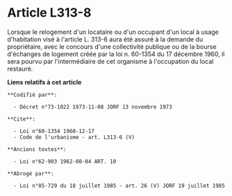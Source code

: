 # Article L313-8

Lorsque le relogement d'un locataire ou d'un occupant d'un local à usage d'habitation visé à l'article L. 313-6 aura été
assuré à la demande du propriétaire, avec le concours d'une collectivité publique ou de la bourse d'échanges de logement
créée par la loi n. 60-1354 du 17 décembre 1960, il sera pourvu par l'intermédiaire de cet organisme à l'occupation du local
restauré.

**Liens relatifs à cet article**

	**Codifié par**:

	  - Décret n°73-1022 1973-11-08 JORF 13 novembre 1973

	**Cite**:

	  - Loi n°60-1354 1960-12-17
	  - Code de l'urbanisme - art. L313-6 (V)

	**Anciens textes**:

	  - Loi n°62-903 1962-08-04 ART. 10

	**Abrogé par**:

	  - Loi n°85-729 du 18 juillet 1985 - art. 26 (V) JORF 19 juillet 1985
